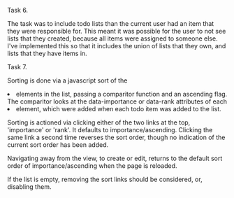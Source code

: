 Task 6.

The task was to include todo lists than the current user had an item that they were responsible for. This meant it was possible for the
user to not see lists that they created, because all items were assigned to someone else.
I've implemented this so that it includes the union of lists that they own, and lists that they have items in.

Task 7.

Sorting is done via a javascript sort of the <li> elements in the list, passing a comparitor function and an ascending flag. The comparitor looks at the data-importance or data-rank attributes of each <li> element, which were added when each todo item was added to the list.

Sorting is actioned via clicking either of the two links at the top, 'importance' or 'rank'. It defaults to importance/ascending. Clicking the same link a second time reverses the sort order, though no indication of the current sort order has been added.

Navigating away from the view, to create or edit, returns to the default sort order of importance/ascending when the page is reloaded.

If the list is empty, removing the sort links should be considered, or, disabling them. 

